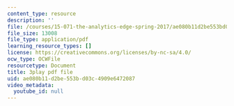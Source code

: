 ```yaml
---
content_type: resource
description: ''
file: /courses/15-071-the-analytics-edge-spring-2017/ae080b11d2be553bd03c4909e6472087_mi-pl3_fIfc.pdf
file_size: 13008
file_type: application/pdf
learning_resource_types: []
license: https://creativecommons.org/licenses/by-nc-sa/4.0/
ocw_type: OCWFile
resourcetype: Document
title: 3play pdf file
uid: ae080b11-d2be-553b-d03c-4909e6472087
video_metadata:
  youtube_id: null
---
```

